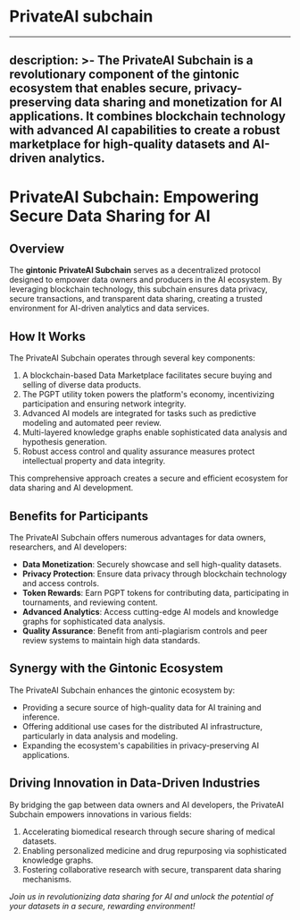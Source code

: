 # PrivateAI subchain

---
description: >-
  The PrivateAI Subchain is a revolutionary component of the gintonic ecosystem that enables secure, privacy-preserving data sharing and monetization for AI applications. It combines blockchain technology with advanced AI capabilities to create a robust marketplace for high-quality datasets and AI-driven analytics.
---

# PrivateAI Subchain: Empowering Secure Data Sharing for AI

## Overview

The **gintonic PrivateAI Subchain** serves as a decentralized protocol designed to empower data owners and producers in the AI ecosystem. By leveraging blockchain technology, this subchain ensures data privacy, secure transactions, and transparent data sharing, creating a trusted environment for AI-driven analytics and data services.

## How It Works

The PrivateAI Subchain operates through several key components:

1. A blockchain-based Data Marketplace facilitates secure buying and selling of diverse data products.
2. The PGPT utility token powers the platform's economy, incentivizing participation and ensuring network integrity.
3. Advanced AI models are integrated for tasks such as predictive modeling and automated peer review.
4. Multi-layered knowledge graphs enable sophisticated data analysis and hypothesis generation.
5. Robust access control and quality assurance measures protect intellectual property and data integrity.

This comprehensive approach creates a secure and efficient ecosystem for data sharing and AI development.

## Benefits for Participants

The PrivateAI Subchain offers numerous advantages for data owners, researchers, and AI developers:

- **Data Monetization**: Securely showcase and sell high-quality datasets.
- **Privacy Protection**: Ensure data privacy through blockchain technology and access controls.
- **Token Rewards**: Earn PGPT tokens for contributing data, participating in tournaments, and reviewing content.
- **Advanced Analytics**: Access cutting-edge AI models and knowledge graphs for sophisticated data analysis.
- **Quality Assurance**: Benefit from anti-plagiarism controls and peer review systems to maintain high data standards.

## Synergy with the Gintonic Ecosystem

The PrivateAI Subchain enhances the gintonic ecosystem by:

- Providing a secure source of high-quality data for AI training and inference.
- Offering additional use cases for the distributed AI infrastructure, particularly in data analysis and modeling.
- Expanding the ecosystem's capabilities in privacy-preserving AI applications.

## Driving Innovation in Data-Driven Industries

By bridging the gap between data owners and AI developers, the PrivateAI Subchain empowers innovations in various fields:

1. Accelerating biomedical research through secure sharing of medical datasets.
2. Enabling personalized medicine and drug repurposing via sophisticated knowledge graphs.
3. Fostering collaborative research with secure, transparent data sharing mechanisms.

*Join us in revolutionizing data sharing for AI and unlock the potential of your datasets in a secure, rewarding environment!*

